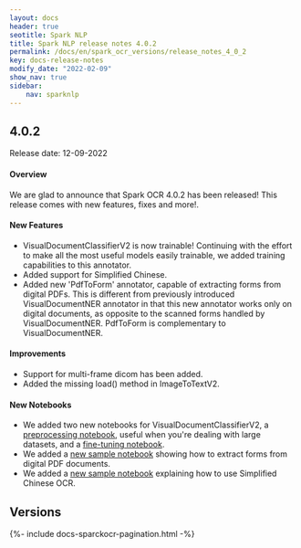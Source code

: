 ```yaml
---
layout: docs
header: true
seotitle: Spark NLP
title: Spark NLP release notes 4.0.2
permalink: /docs/en/spark_ocr_versions/release_notes_4_0_2
key: docs-release-notes
modify_date: "2022-02-09"
show_nav: true
sidebar:
    nav: sparknlp
---
```


<div class="h3-box" markdown="1">

## 4.0.2

Release date: 12-09-2022

#### Overview

We are glad to announce that Spark OCR 4.0.2 has been released!
This release comes with new features, fixes and more!.


#### New Features

* VisualDocumentClassifierV2 is now trainable! Continuing with the effort to make all the most useful models easily trainable, we added training capabilities to this annotator.
* Added support for Simplified Chinese.
* Added new 'PdfToForm' annotator, capable of extracting forms from digital PDFs. This is different from previously introduced VisualDocumentNER annotator in that this new annotator works only on digital documents, as opposite to the scanned forms handled by VisualDocumentNER. PdfToForm is complementary to VisualDocumentNER.
 

#### Improvements

* Support for multi-frame dicom has been added.
* Added the missing load()​ method in ImageToTextV2.

 

#### New Notebooks

* We added two new notebooks for VisualDocumentClassifierV2, a [preprocessing notebook](https://github.com/JohnSnowLabs/spark-ocr-workshop/blob/master/jupyter/VisualDocumentClassifierTraining/Spark-ocr%20visual%20doc%20classifier%20v2%20preprocessing%20on%20databricks.ipynb), useful when you're dealing with large datasets, and a [fine-tuning notebook](https://github.com/JohnSnowLabs/spark-ocr-workshop/blob/master/jupyter/VisualDocumentClassifierTraining/SparkOCRVisualDocumentClassifierv2Training.ipynb).
* We added a [new sample notebook](https://github.com/JohnSnowLabs/spark-ocr-workshop/blob/master/jupyter/FormRecognition/SparkOcrDigitalFormRecognition.ipynb) showing how to extract forms from digital PDF documents.
* We added a [new sample notebook](https://github.com/JohnSnowLabs/spark-ocr-workshop/blob/master/jupyter/TextRecognition/SparkOcrImageToText-Chinese.ipynb) explaining how to use Simplified Chinese OCR.

</div><div class="prev_ver h3-box" markdown="1">

## Versions

</div>
{%- include docs-sparckocr-pagination.html -%}